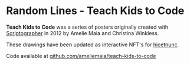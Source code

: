 # Random Lines - Teach Kids to Code

**Teach Kids to Code** was a series of posters originally created with [Scriptographer](https://scriptographer.org/) in 2012 by Amelie Maia and Christina Winkless.

These drawings have been updated as interactive NFT's for [hicetnunc](https://www.hicetnunc.xyz/).

Code available at [github.com/ameliemaia/teach-kids-to-code](https://github.com/ameliemaia/teach-kids-to-code)

